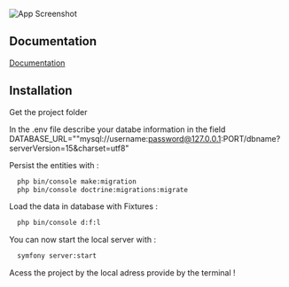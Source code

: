 ![App Screenshot](https://user-images.githubusercontent.com/115146768/270640871-5b29ea34-4d7a-41b6-a4ac-5caf82d14039.png)

## Documentation

[Documentation](https://linktodocumentation)

## Installation

Get the project folder

In the .env file describe your databe information in the field DATABASE_URL=""mysql://username:password@127.0.0.1:PORT/dbname?serverVersion=15&charset=utf8"

Persist the entities with :

```bash
  php bin/console make:migration
  php bin/console doctrine:migrations:migrate
```

Load the data in database with Fixtures :

```bash
  php bin/console d:f:l
```

You can now start the local server with :

```bash
  symfony server:start
```

Acess the project by the local adress provide by the terminal !

